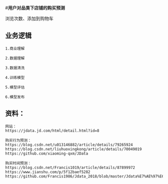 #**用户对品类下店铺的购买预测**

浏览次数、添加到购物车

业务逻辑
-
    1.商业理解
    
    2.数据理解
    
    3.数据清洗
    
    4.训练模型
    
    5.模型评估
    
    6.模型发布

资料：
-
    网站：
    https://jdata.jd.com/html/detail.html?id=8
    
    购买行为预测：
    https://blog.csdn.net/u013146882/article/details/79265924
    https://blog.csdn.net/liuhuoxingkong/article/details/70049019
    https://github.com/xiaoming-qxm/JData
    
    购买时间预测：  
    https://blog.csdn.net/Francis1019/article/details/87899972
    https://www.jianshu.com/p/5f12baef5282
    https://github.com/Francis1986/Jdata_2018/blob/master/Jdata%E7%AE%97%E6%B3%95%E5%A4%A7%E8%B5%9B%E5%88%86%E4%BA%AB.md
